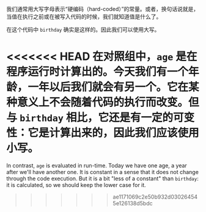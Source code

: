 我们通常用大写字母表示“硬编码（hard-coded）”的常量。或者，换句话说就是，当值在执行之前或在被写入代码的时候，我们就知道值是什么了。

在这个代码中 `birthday` 确实是这样的。因此我们可以使用大写。

<<<<<<< HEAD
在对照组中，`age` 是在程序运行时计算出的。今天我们有一个年龄，一年以后我们就会有另一个。它在某种意义上不会随着代码的执行而改变。但与 `birthday` 相比，它还是有一定的可变性：它是计算出来的，因此我们应该使用小写。
=======
In contrast, `age` is evaluated in run-time. Today we have one age, a year after we'll have another one. It is constant in a sense that it does not change through the code execution. But it is a bit "less of a constant" than `birthday`: it is calculated, so we should keep the lower case for it.
>>>>>>> ae1171069c2e50b932d030264545e126138d5bdc
